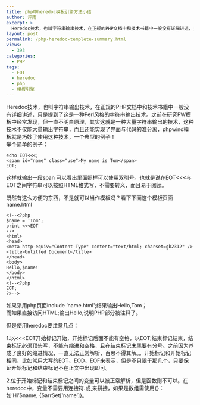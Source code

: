 ```yaml
---
title: php中heredoc模板引擎方法小结
author: 谇雨
excerpt: >
  Heredoc技术，也叫字符串输出技术，在正规的PHP文档中和技术书籍中一般没有详细讲述，只是提到了这是一种Perl风格的字符串输出技术。之前在研究PW模板中经常发现，但一直不明白原理，其实这就是一种大量字符串输出的技术，这种技术不仅能大量输出字符串，而且还能实现了界面与代码的准分离，phpwind模板就是巧妙了使用这种技术，一个典型的例子！
layout: post
permalink: /php-heredoc-templete-summary.html
views:
  - 393
categories:
  - PHP
tags:
  - EOT
  - heredoc
  - php
  - 模板引擎
---
```

Heredoc技术，也叫字符串输出技术，在正规的PHP文档中和技术书籍中一般没有详细讲述，只是提到了这是一种Perl风格的字符串输出技术。之前在研究PW模板中经常发现，但一直不明白原理，其实这就是一种大量字符串输出的技术，这种技术不仅能大量输出字符串，而且还能实现了界面与代码的准分离，phpwind模板就是巧妙了使用这种技术，一个典型的例子！  
举个简单的例子：

```
echo EOT<<<;
<span id="name" class="use">My name is Tom</span>
EOT;
```

这样就输出一段span 可以看出里面照样可以使用双引号。也就是说在EOT<<<与EOT之间字符串可以按照HTML格式写，不需要转义，而且易于阅读。  
<!--more-->

既然有这么方便的东西，不是就可以当作模板吗？看下下面这个模板页面name.html

```
<!--<?php
$name = 'Tom';
print <<<EOT
-->
<html> 
<head> 
<meta http-equiv="Content-Type" content="text/html; charset=gb2312" /> 
<title>Untitled Document</title> 
</head> 
<body> 
Hello,$name! 
</body> 
</html>
<!--<?php
EOT;
?>-->
```

如果采用php页面include &#8216;name.html';结果输出Hello,Tom；  
而如果直接访问HTML;输出Hello,说明PHP部分被注释了。  
  
但是使用heredoc要注意几点：  
  
1.以<<<EOT开始标记开始，开始标记后面不能有空格，以EOT;结束标记结束，结束标记必须顶头写，不能有缩进和空格，且在结束标记末尾要有分号。之前因为养成了良好的缩进情况，一直无法正常解析，百思不得其解。。开始标记和开始标记相同，比如常用大写的EOT、EOD、EOF来表示，但是不只限于那几个，只要保证开始标记和结束标记不在正文中出现即可。  
  
2.位于开始标记和结束标记之间的变量可以被正常解析，但是函数则不可以。在heredoc中，变量不需要用连接符.或,来拼接，如果是数组需使用{}：如&#8217;Hi&#8217;$name, {$arrSet[&#8216;name&#8217;]}。
